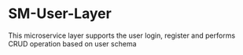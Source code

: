 # SM-User-Layer
This microservice layer supports the user login, register and performs CRUD operation based on user schema
